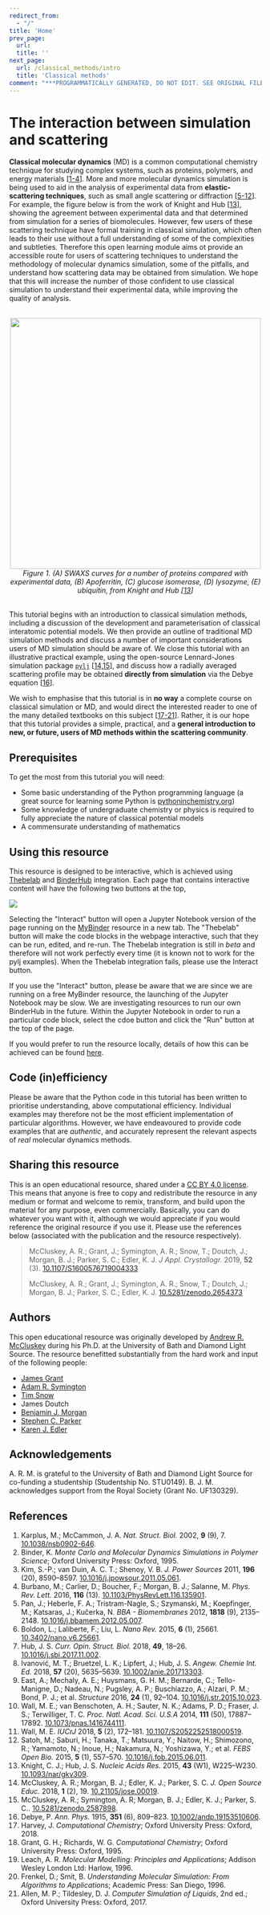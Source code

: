 ```yaml
---
redirect_from:
  - "/"
title: 'Home'
prev_page:
  url: 
  title: ''
next_page:
  url: /classical_methods/intro
  title: 'Classical methods'
comment: "***PROGRAMMATICALLY GENERATED, DO NOT EDIT. SEE ORIGINAL FILES IN /content***"
---
```

# The interaction between simulation and scattering

**Classical molecular dynamics** (MD) is a common computational chemistry technique for studying complex systems, such as proteins, polymers, and energy materials [[1-4](#references)].
More and more molecular dynamics simulation is being used to aid in the analysis of experimental data from **elastic-scattering techniques**, such as small angle scattering or diffraction [[5-12](#references)].
For example, the figure below is from the work of Knight and Hub [[13](#references)], showing the agreement between experimental data and that determined from simulation for a series of biomolecules.
However, few users of these scattering technique have formal training in classical simulation, which often leads to their use without a full understanding of some of the complexities and subtleties.
Therefore this open learning module aims ot provide an accessible route for users of scattering techniques to understand the methodology of molecular dynamics simulation, some of the pitfalls, and understand how scattering data may be obtained from simulation.
We hope that this will increase the number of those confident to use classical simulation to understand their experimental data, while improving the quality of analysis.
<center>
    <br>
    <a href="https://doi.org/10.1093/nar/gkv309"><img src="images/waxsis.png" width="500px"></a><br>
    <i>Figure 1. (A) SWAXS curves for a number of proteins compared with experimental data, (B) Apoferritin, (C) glucose isomerase, (D) lysozyme, (E) ubiquitin, from Knight and Hub [<a href='#references'>13</a>]</i>
    <br><br>
</center>

This tutorial begins with an introduction to classical simulation methods, including a discussion of the development and parameterisation of classical interatomic potential models. We then provide an outline of traditional MD simulation methods and discuss a number of important considerations users of MD simulation should be aware of. We close this tutorial with an illustrative practical example, using the open-source Lennard-Jones simulation package [`pylj`](http://pythoninchemistry.org/pylj) [[14,15](#references)], and discuss how a radially averaged scattering profile may be obtained **directly from simulation** via the Debye equation [[16](#references)].

We wish to emphasise that this tutorial is in **no way** a complete course on classical simulation or MD, and would direct the interested reader to one of the many detailed textbooks on this subject [[17-21](#references)]. Rather, it is our hope that this tutorial provides a simple, practical, and a **general introduction to new, or future, users of MD methods within the scattering community**.

## Prerequisites

To get the most from this tutorial you will need:

- Some basic understanding of the Python programming language (a great source for learning some Python is [pythoninchemistry.org](http://pythoninchemistry.org))
- Some knowledge of undergraduate chemistry or physics is required to fully appreciate the nature of classical potential models
- A commensurate understanding of mathematics

## Using this resource

This resource is designed to be interactive, which is achieved using [Thebelab](https://github.com/minrk/thebelab) and [BinderHub](https://binderhub.readthedocs.io/en/latest/) integration.
Each page that contains interactive content will have the following two buttons at the top,

![](./images/thebebinder.png)

Selecting the "Interact" button will open a Jupyter Notebook version of the page running on the [MyBinder](https://mybinder.org) resource in a new tab.
The "Thebelab" button will make the code blocks in the webpage interactive, such that they can be run, edited, and re-run.
The Thebelab integration is still in *beta* and therefore will not work perfectly every time (it is known not to work for the pylj examples).
When the Thebelab integration fails, please use the Interact button.


If you use the "Interact" button, please be aware that we are since we are running on a free MyBinder resource, the launching of the Jupyter Notebook may be slow.
We are investigating resources to run our own BinderHub in the future.
Within the Jupyter Notebook in order to run a particular code block, select the cdoe button and click the "Run" button at the top of the page.

If you would prefer to run the resource locally, details of how this can be achieved can be found [here](https://github.com/pythoninchemistry/sim_and_scat/blob/master/content/local.md).

## Code (in)efficiency

Please be aware that the Python code in this tutorial has been written to prioritise understanding, above computational efficiency.
Individual examples may therefore not be the most efficient implementation of particular algorithms.
However, we have endeavoured to provide code examples that are *authentic*, and accurately represent the relevant aspects of *real* molecular dynamics methods.

## Sharing this resource

This is an open educational resource, shared under a [CC BY 4.0 license](./LICENSE.md).
This means that anyone is free to copy and redistribute the resource in any medium or format and welcome to remix, transform, and build upon the material for any purpose, even commercially.
Basically, you can do whatever you want with it, although we would appreciate if you would reference the original resource if you use it.
Please use the references below (associated with the publication and the resource respectively).
> McCluskey, A. R.; Grant, J.; Symington, A. R.; Snow, T.; Doutch, J.; Morgan, B. J.; Parker, S. C.; Edler, K. J. *J Appl. Crystallogr.* 2019, **52** (3). [10.1107/S1600576719004333](https://doi.org/10.1107/S1600576719004333)
> 
> McCluskey, A. R.; Grant, J.; Symington, A. R.; Snow, T.; Doutch, J.; Morgan, B. J.; Parker, S. C.; Edler, K. J. [10.5281/zenodo.2654373](https://doi.org/10.5281/zenodo.2654373)


## Authors

This open educational resource was originally developed by [Andrew R. McCluskey](https://orcid.org/0000-0003-3381-5911) during his Ph.D. at the University of Bath and Diamond Light Source.
The resource benefitted substantially from the hard work and input of the following people:
- [James Grant](https://orcid.org/0000-0003-1362-2055)
- [Adam R. Symington](https://orcid.org/0000-0001-6059-497X)
- [Tim Snow](https://orcid.org/0000-0001-7146-6885)
- James Doutch
- [Benjamin J. Morgan](https://orcid.org/0000-0002-3056-8233)
- [Stephen C. Parker](https://orcid.org/0000-0003-3804-0975)
- [Karen J. Edler](https://orcid.org/0000-0001-5822-0127)

## Acknowledgements

A. R. M. is grateful to the University of Bath and Diamond Light Source for co-funding a studentship (Studentship No. STU0149).
B. J. M. acknowledges support from the Royal Society (Grant No. UF130329).

## References

1. Karplus, M.; McCammon, J. A. *Nat. Struct. Biol.* 2002, **9** (9), 7. [10.1038/nsb0902-646](https://doi.org/10.1038/nsb0902-646).
2. Binder, K. *Monte Carlo and Molecular Dynamics Simulations in Polymer Science*; Oxford University Press: Oxford, 1995.
3. Kim, S.-P.; van Duin, A. C. T.; Shenoy, V. B. *J. Power Sources* 2011, **196** (20), 8590–8597. [10.1016/j.jpowsour.2011.05.061](https://doi.org/10.1016/j.jpowsour.2011.05.061).
4. Burbano, M.; Carlier, D.; Boucher, F.; Morgan, B. J.; Salanne, M. *Phys. Rev. Lett.* 2016, **116** (13). [10.1103/PhysRevLett.116.135901](https://doi.org/10.1103/PhysRevLett.116.135901).
5. Pan, J.; Heberle, F. A.; Tristram-Nagle, S.; Szymanski, M.; Koepfinger, M.; Katsaras, J.; Kučerka, N. *BBA - Biomembranes* 2012, **1818** (9), 2135–2148. [10.1016/j.bbamem.2012.05.007](https://doi.org/10.1016/j.bbamem.2012.05.007).
6. Boldon, L.; Laliberte, F.; Liu, L. *Nano Rev.* 2015, **6** (1), 25661. [10.3402/nano.v6.25661](https://doi.org/10.3402/nano.v6.25661).
7. Hub, J. S. *Curr. Opin. Struct. Biol.* 2018, **49**, 18–26. [10.1016/j.sbi.2017.11.002](https://doi.org/10.1016/j.sbi.2017.11.002).
8. Ivanović, M. T.; Bruetzel, L. K.; Lipfert, J.; Hub, J. S. *Angew. Chemie Int. Ed.* 2018, **57** (20), 5635–5639. [10.1002/anie.201713303](https://doi.org/10.1002/anie.201713303).
9. East, A.; Mechaly, A. E.; Huysmans, G. H. M.; Bernarde, C.; Tello-Manigne, D.; Nadeau, N.; Pugsley, A. P.; Buschiazzo, A.; Alzari, P. M.; Bond, P. J.; et al. *Structure* 2016, **24** (1), 92–104. [10.1016/j.str.2015.10.023](https://doi.org/10.1016/j.str.2015.10.023).
10. Wall, M. E.; van Benschoten, A. H.; Sauter, N. K.; Adams, P. D.; Fraser, J. S.; Terwilliger, T. C. *Proc. Natl. Acad. Sci. U.S.A* 2014, **111** (50), 17887–17892. [10.1073/pnas.1416744111](https://doi.org/10.1073/pnas.1416744111).
11. Wall, M. E. *IUCrJ* 2018, **5** (2), 172–181. [10.1107/S2052252518000519](https://doi.org/10.1107/S2052252518000519).
12. Satoh, M.; Saburi, H.; Tanaka, T.; Matsuura, Y.; Naitow, H.; Shimozono, R.; Yamamoto, N.; Inoue, H.; Nakamura, N.; Yoshizawa, Y.; et al. *FEBS Open Bio.* 2015, **5** (1), 557–570. [10.1016/j.fob.2015.06.011](https://doi.org/10.1016/j.fob.2015.06.011).
13. Knight, C. J.; Hub, J. S. *Nucleic Acids Res.* 2015, **43** (W1), W225–W230. [10.1093/nar/gkv309](https://doi.org/10.1093/nar/gkv309).
14. McCluskey, A. R.; Morgan, B. J.; Edler, K. J.; Parker, S. C. *J. Open Source Educ.* 2018, **1** (2), 19. [10.21105/jose.00019](https://doi.org/10.21105/jose.00019).
15. McCluskey, A. R.; Symington, A. R; Morgan, B. J.; Edler, K. J.; Parker, S. C.. [10.5281/zenodo.2587898](http://doi.org/10.5281/zenodo.2587898).
16. Debye, P. *Ann. Phys.* 1915, **351** (6), 809–823. [10.1002/andp.19153510606](https://doi.org/10.1002/andp.19153510606).
17. Harvey, J. *Computational Chemistry*; Oxford University Press: Oxford, 2018.
18. Grant, G. H.; Richards, W. G. *Computational Chemistry*; Oxford University Press: Oxford, 1995.
19. Leach, A. R. *Molecular Modelling: Principles and Applications*; Addison Wesley London Ltd: Harlow, 1996.
20. Frenkel, D.; Smit, B. *Understanding Molecular Simulation: From Algorithms to Applications*; Academic Press: San Diego, 1996.
21. Allen, M. P.; Tildesley, D. J. *Computer Simulation of Liquids*, 2nd ed.; Oxford University Press: Oxford, 2017.

